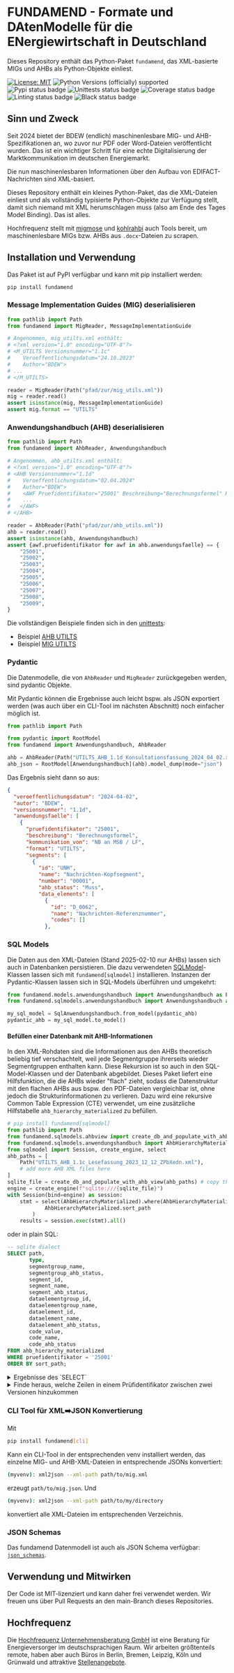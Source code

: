 # FUNDAMEND - Formate und DAtenModelle für die ENergiewirtschaft in Deutschland

Dieses Repository enthält das Python-Paket `fundamend`, das XML-basierte MIGs und AHBs als Python-Objekte einliest.

[![License: MIT](https://img.shields.io/badge/License-MIT-yellow.svg)](LICENSE)
![Python Versions (officially) supported](https://img.shields.io/pypi/pyversions/fundamend.svg)
![Pypi status badge](https://img.shields.io/pypi/v/fundamend)
![Unittests status badge](https://github.com/Hochfrequenz/xml-fundamend-python/workflows/Unittests/badge.svg)
![Coverage status badge](https://github.com/Hochfrequenz/xml-fundamend-python/workflows/Coverage/badge.svg)
![Linting status badge](https://github.com/Hochfrequenz/xml-fundamend-python/workflows/Linting/badge.svg)
![Black status badge](https://github.com/Hochfrequenz/xml-fundamend-python/workflows/Formatting/badge.svg)

## Sinn und Zweck
Seit 2024 bietet der BDEW (endlich) maschinenlesbare MIG- und AHB-Spezifikationen an, wo zuvor nur PDF oder Word-Dateien veröffentlicht wurden.
Das ist ein wichtiger Schritt für eine echte Digitalisierung der Marktkommunikation im deutschen Energiemarkt.

Die nun maschinenlesbaren Informationen über den Aufbau von EDIFACT-Nachrichten sind XML-basiert.

Dieses Repository enthält ein kleines Python-Paket, das die XML-Dateien einliest und als vollständig typisierte Python-Objekte zur Verfügung stellt, damit sich niemand mit XML herumschlagen muss (also am Ende des Tages Model Binding).
Das ist alles.

Hochfrequenz stellt mit [migmose](https://github.com/Hochfrequenz/migmose) und [kohlrahbi](https://github.com/Hochfrequenz/kohlrahbi) auch Tools bereit, um maschinenlesbare MIGs bzw. AHBs aus `.docx`-Dateien zu scrapen.

## Installation und Verwendung
Das Paket ist auf PyPI verfügbar und kann mit pip installiert werden:
```bash
pip install fundamend
```

### Message Implementation Guides (MIG) deserialisieren
```python
from pathlib import Path
from fundamend import MigReader, MessageImplementationGuide

# Angenommen, mig_utilts.xml enthält:
# <?xml version="1.0" encoding="UTF-8"?>
# <M_UTILTS Versionsnummer="1.1c"
#    Veroeffentlichungsdatum="24.10.2023"
#    Author="BDEW">
# ...
# </M_UTILTS>

reader = MigReader(Path("pfad/zur/mig_utils.xml"))
mig = reader.read()
assert isinstance(mig, MessageImplementationGuide)
assert mig.format == "UTILTS"
```

### Anwendungshandbuch (AHB) deserialisieren
```python
from pathlib import Path
from fundamend import AhbReader, Anwendungshandbuch

# Angenommen, ahb_utilts.xml enthält:
# <?xml version="1.0" encoding="UTF-8"?>
# <AHB Versionsnummer="1.1d"
#    Veroeffentlichungsdatum="02.04.2024"
#    Author="BDEW">
#    <AWF Pruefidentifikator="25001" Beschreibung="Berechnungsformel" Kommunikation_von="NB an MSB / LF">
#    ...
#   </AWF>
# </AHB>

reader = AhbReader(Path("pfad/zur/ahb_utils.xml"))
ahb = reader.read()
assert isinstance(ahb, Anwendungshandbuch)
assert {awf.pruefidentifikator for awf in ahb.anwendungsfaelle} == {
    "25001",
    "25002",
    "25003",
    "25004",
    "25005",
    "25006",
    "25007",
    "25008",
    "25009",
}
```

Die vollständigen Beispiele finden sich in den [unittests](unittests):
- Beispiel [AHB UTILTS](unittests/example_ahb_utilts_11d.py)
- Beispiel [MIG UTILTS](https://github.com/Hochfrequenz/xml-fundamend-python/blob/main/unittests/example_migs.py)

### Pydantic
Die Datenmodelle, die von `AhbReader` und `MigReader` zurückgegeben werden, sind pydantic Objekte.

Mit Pydantic können die Ergebnisse auch leicht bspw. als JSON exportiert werden (was auch über ein CLI-Tool im nächsten Abschnitt) noch einfacher möglich ist.
```python
from pathlib import Path

from pydantic import RootModel
from fundamend import Anwendungshandbuch, AhbReader

ahb = AhbReader(Path("UTILTS_AHB_1.1d_Konsultationsfassung_2024_04_02.xml")).read()
ahb_json = RootModel[Anwendungshandbuch](ahb).model_dump(mode="json")
```

Das Ergebnis sieht dann so aus:
```json
{
  "veroeffentlichungsdatum": "2024-04-02",
  "autor": "BDEW",
  "versionsnummer": "1.1d",
  "anwendungsfaelle": [
    {
      "pruefidentifikator": "25001",
      "beschreibung": "Berechnungsformel",
      "kommunikation_von": "NB an MSB / LF",
      "format": "UTILTS",
      "segments": [
        {
          "id": "UNH",
          "name": "Nachrichten-Kopfsegment",
          "number": "00001",
          "ahb_status": "Muss",
          "data_elements": [
            {
              "id": "D_0062",
              "name": "Nachrichten-Referenznummer",
              "codes": []
            },
```

### SQL Models
Die Daten aus den XML-Dateien (Stand 2025-02-10 nur AHBs) lassen sich auch in Datenbanken persistieren.
Die dazu verwendeten [SQLModel](https://sqlmodel.tiangolo.com/)-Klassen lassen sich mit `fundamend[sqlmodel]` installieren.
Instanzen der Pydantic-Klassen lassen sich in SQL-Models überführen und umgekehrt:
```python
from fundamend.models.anwendungshandbuch import Anwendungshandbuch as PydanticAnwendunghandbuch
from fundamend.sqlmodels.anwendungshandbuch import Anwendungshandbuch as SqlAnwendungshandbuch

my_sql_model = SqlAnwendungshandbuch.from_model(pydantic_ahb)
pydantic_ahb = my_sql_model.to_model()
```

#### Befüllen einer Datenbank mit AHB-Informationen
In den XML-Rohdaten sind die Informationen aus den AHBs theoretisch beliebig tief verschachtelt, weil jede Segmentgruppe ihrerseits wieder Segmentgruppen enthalten kann.
Diese Rekursion ist so auch in den SQL-Model-Klassen und der Datenbank abgebildet.
Dieses Paket liefert eine Hilfsfunktion, die die AHBs wieder "flach" zieht, sodass die Datenstruktur mit den flachen AHBs aus bspw. den PDF-Dateien vergleichbar ist, ohne jedoch die Strukturinformationen zu verlieren.
Dazu wird eine rekursive Common Table Expression (CTE) verwendet, um eine zusätzliche Hilfstabelle `ahb_hierarchy_materialized` zu befüllen.

```python
# pip install fundamend[sqlmodel]
from pathlib import Path
from fundamend.sqlmodels.ahbview import create_db_and_populate_with_ahb_view
from fundamend.sqlmodels.anwendungshandbuch import AhbHierarchyMaterialized
from sqlmodel import Session, create_engine, select
ahb_paths = [
    Path("UTILTS_AHB_1.1c_Lesefassung_2023_12_12_ZPbXedn.xml"),
    # add more AHB XML files here
]
sqlite_file = create_db_and_populate_with_ahb_view(ahb_paths) # copy the file to somewhere else if necessary
engine = create_engine(f"sqlite:///{sqlite_file}")
with Session(bind=engine) as session:
    stmt = select(AhbHierarchyMaterialized).where(AhbHierarchyMaterialized.pruefidentifikator == "25001").order_by(
            AhbHierarchyMaterialized.sort_path
        )
    results = session.exec(stmt).all()
```
oder in plain SQL:
```sql
-- sqlite dialect
SELECT path,
       type,
       segmentgroup_name,
       segmentgroup_ahb_status,
       segment_id,
       segment_name,
       segment_ahb_status,
       dataelementgroup_id,
       dataelementgroup_name,
       dataelement_id,
       dataelement_name,
       dataelement_ahb_status,
       code_value,
       code_name,
       code_ahb_status
FROM ahb_hierarchy_materialized
WHERE pruefidentifikator = '25001'
ORDER BY sort_path;
```
<details>
<summary>Ergebnisse des `SELECT`</summary>
<br>
... 125 andere Zeilen ...

| path | type | segmentgroup\_name | segmentgroup\_ahb\_status | segment\_id | segment\_name | segment\_ahb\_status | dataelementgroup\_id | dataelementgroup\_name | dataelement\_id | dataelement\_name | dataelement\_ahb\_status | code\_value |
| :--- | :--- | :--- | :--- | :--- | :--- | :--- | :--- | :--- | :--- | :--- | :--- | :--- |
| Vorgang &gt; Bestandteil des Rechenschritts | segment\_group | Bestandteil des Rechenschritts | Muss \[2006\] | null | null | null | null | null | null | null | null | null |
| Vorgang &gt; Bestandteil des Rechenschritts &gt; Bestandteil des Rechenschritts | segment | Bestandteil des Rechenschritts | Muss \[2006\] | SEQ | Bestandteil des Rechenschritts | Muss | null | null | null | null | null | null |
| Vorgang &gt; Bestandteil des Rechenschritts &gt; Bestandteil des Rechenschritts &gt; Handlung, Code | dataelement | Bestandteil des Rechenschritts | Muss \[2006\] | SEQ | Bestandteil des Rechenschritts | Muss | null | null | D\_1229 | Handlung, Code | null | null |
| Vorgang &gt; Bestandteil des Rechenschritts &gt; Bestandteil des Rechenschritts &gt; Handlung, Code &gt; Bestandteil des Rechenschritts | code | Bestandteil des Rechenschritts | Muss \[2006\] | SEQ | Bestandteil des Rechenschritts | Muss | null | null | D\_1229 | Handlung, Code | null | Z37 |
| Vorgang &gt; Bestandteil des Rechenschritts &gt; Bestandteil des Rechenschritts &gt; Information über eine Folge | dataelementgroup | Bestandteil des Rechenschritts | Muss \[2006\] | SEQ | Bestandteil des Rechenschritts | Muss | C\_C286 | Information über eine Folge | null | null | null | null |
| Vorgang &gt; Bestandteil des Rechenschritts &gt; Bestandteil des Rechenschritts &gt; Information über eine Folge &gt; Rechenschrittidentifikator | dataelement | Bestandteil des Rechenschritts | Muss \[2006\] | SEQ | Bestandteil des Rechenschritts | Muss | C\_C286 | Information über eine Folge | D\_1050 | Rechenschrittidentifikator | X \[913\] | null |
| Vorgang &gt; Bestandteil des Rechenschritts &gt; Referenz auf eine Zeitraum-ID | segment | Bestandteil des Rechenschritts | Muss \[2006\] | RFF | Referenz auf eine Zeitraum-ID | Muss | null | null | null | null | null | null |
| Vorgang &gt; Bestandteil des Rechenschritts &gt; Referenz auf eine Zeitraum-ID &gt; Referenz | dataelementgroup | Bestandteil des Rechenschritts | Muss \[2006\] | RFF | Referenz auf eine Zeitraum-ID | Muss | C\_C506 | Referenz | null | null | null | null |
| Vorgang &gt; Bestandteil des Rechenschritts &gt; Referenz auf eine Zeitraum-ID &gt; Referenz &gt; Referenz, Qualifier | dataelement | Bestandteil des Rechenschritts | Muss \[2006\] | RFF | Referenz auf eine Zeitraum-ID | Muss | C\_C506 | Referenz | D\_1153 | Referenz, Qualifier | null | null |
| Vorgang &gt; Bestandteil des Rechenschritts &gt; Referenz auf eine Zeitraum-ID &gt; Referenz &gt; Referenz, Qualifier &gt; Referenz auf Zeitraum-ID | code | Bestandteil des Rechenschritts | Muss \[2006\] | RFF | Referenz auf eine Zeitraum-ID | Muss | C\_C506 | Referenz | D\_1153 | Referenz, Qualifier | null | Z46 |
| Vorgang &gt; Bestandteil des Rechenschritts &gt; Referenz auf eine Zeitraum-ID &gt; Referenz &gt; Referenz auf Zeitraum-ID | dataelement | Bestandteil des Rechenschritts | Muss \[2006\] | RFF | Referenz auf eine Zeitraum-ID | Muss | C\_C506 | Referenz | D\_1154 | Referenz auf Zeitraum-ID | X \[914\] ∧ \[937\] \[59\] | null |

...
</details>

<details>
<summary>Finde heraus, welche Zeilen in einem Prüfidentifikator zwischen zwei Versionen hinzukommen</summary>
<br>
```sql
    with fv2504 as (SELECT *
                FROM ahb_hierarchy_materialized
                WHERE pruefidentifikator = '55014'
                  and edifact_format_version = 'FV2504'
                ORDER BY sort_path ASC),
     fv2410 as (SELECT *
                FROM ahb_hierarchy_materialized
                WHERE pruefidentifikator = '55014'
                  and edifact_format_version = 'FV2410'
                ORDER BY sort_path ASC)
SELECT fv2504.path
FROM fv2504
         LEFT JOIN fv2410 on fv2504.id_path = fv2410.id_path
WHERE fv2410.id is null -- alle zeilen, die so im fv2410 ahb nicht vorhanden waren
ORDER BY fv2504.sort_path;
```
</details>

### CLI Tool für XML➡️JSON Konvertierung
Mit
```bash
pip install fundamend[cli]
```
Kann ein CLI-Tool in der entsprechenden venv installiert werden, das einzelne MIG- und AHB-XML-Dateien in entsprechende JSONs konvertiert:
```bash
(myvenv): xml2json --xml-path path/to/mig.xml
```
erzeugt `path/to/mig.json`. Und
```bash
(myvenv): xml2json --xml-path path/to/my/directory
```
konvertiert alle XML-Dateien im entsprechenden Verzeichnis.

### JSON Schemas
Das fundamend Datenmodell ist auch als JSON Schema verfügbar: [`json_schemas`](json_schemas).

## Verwendung und Mitwirken
Der Code ist MIT-lizenziert und kann daher frei verwendet werden.
Wir freuen uns über Pull Requests an den main-Branch dieses Repositories.

## Hochfrequenz
Die [Hochfrequenz Unternehmensberatung GmbH](https://www.hochfrequenz.de) ist eine Beratung für Energieversorger im deutschsprachigen Raum.
Wir arbeiten größtenteils remote, haben aber auch Büros in Berlin, Bremen, Leipzig, Köln und Grünwald und attraktive [Stellenangebote](https://www.hochfrequenz.de/index.php/karriere/aktuelle-stellenausschreibungen/full-stack-entwickler).
